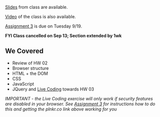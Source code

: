 [Slides](lecture-03.pdf) from class are available.

[Video](https://cornell.mediasite.com/Mediasite/Catalog/catalogs/cs5356) of the class is also available.

[Assignment 3](/assignments/a3/a3.md) is due on Tuesday 9/19.

**FYI Class cancelled on Sep 13; Section extended by 1wk**

We Covered
----
* Review of HW 02
* Browser structure
* HTML + the DOM
* CSS
* JavaScript
* JQuery and [Live Coding](https://plnkr.co/edit/BJhK2jPQUIaZsdP8LV5V?p=preview) towards HW 03

*IMPORTANT - the Live Coding exercise will only work if security features are disabled in your browser.  See [Assignment 3](/assignments/a3/a3.md) for instructions how to do this and getting the plnkr.co link above working for you*
